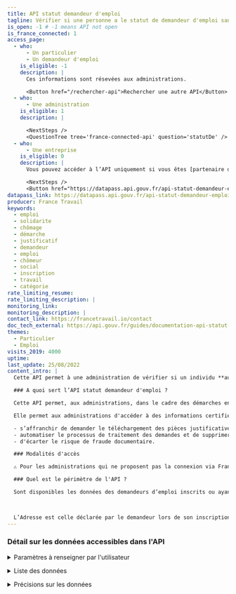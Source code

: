 ```yaml
---
title: API statut demandeur d'emploi
tagline: Vérifier si une personne a le statut de demandeur d'emploi sans lui demander de justificatif
is_open: -1 # -1 means API not open
is_france_connected: 1
access_page:
  - who:
      - Un particulier
      - Un demandeur d'emploi
    is_eligible: -1
    description: |
      Ces informations sont résevées aux administrations.

      <Button href="/rechercher-api">Rechercher une autre API</Button>
  - who:
      - Une administration
    is_eligible: 1
    description: |

      <NextSteps />
      <QuestionTree tree='france-connected-api' question='statutDe' />
  - who:
      - Une entreprise
    is_eligible: 0
    description: |
      Vous pouvez accéder à l’API uniquement si vous êtes [partenaire de France Connect](https://franceconnect.gouv.fr/partenaires), et pour un cas d’usage autorisé par la loi. Vous devrez fournir le cadre juridique qui vous autorise à utiliser ces données.

      <NextSteps />
      <Button href="https://datapass.api.gouv.fr/api-statut-demandeur-emploi">Remplir une demande</Button>
datapass_link: https://datapass.api.gouv.fr/api-statut-demandeur-emploi
producer: France Travail
keywords:
  - emploi
  - solidarite
  - chômage
  - démarche
  - justificatif
  - demandeur
  - emploi
  - chômeur
  - social
  - inscription
  - travail
  - catégorie
rate_limiting_resume: 
rate_limiting_description: |
monitoring_link: 
monitoring_description: |
contact_link: https://francetravail.io/contact
doc_tech_external: https://api.gouv.fr/guides/documentation-api-statut-pole-emploi
themes:
  - Particulier
  - Emploi
visits_2019: 4000
uptime: 
last_update: 25/08/2022
content_intro: |
  Cette API permet à une administration de vérifier si un individu **authentifié au service avec FranceConnect** est inscrit comme demandeur d’emploi. 

  ### A quoi sert l’API statut demandeur d'emploi ?

  Cette API permet, aux administrations, dans le cadre des démarches en ligne qu'elles mettent en œuvre de savoir si un usager a le statut de demandeur d’emploi.

  Elle permet aux administrations d'accéder à des informations certifiées à la source et ainsi :

  - s’affranchir de demander le téléchargement des pièces justificatives,
  - automatiser le processus de traitement des demandes et de supprimer le contrôle en back-office,
  - d'écarter le risque de fraude documentaire.

  ### Modalités d'accès

  ⚠️ Pour les administrations qui ne proposent pas la connexion via FranceConnect ou pour lesquelles les démarches en ligne sont accessibles également sans FranceConnect, les mêmes données sont **disponibles dans [l'API Particulier](/les-api/api-particulier)**

  ### Quel est le périmètre de l'API ?

  Sont disponibles les données des demandeurs d’emploi inscrits ou ayant été inscrits à France Travail depuis 2010, date d’inscription et de cessation d’inscription le cas échéant.

   

  L’Adresse est celle déclarée par le demandeur lors de son inscription ou suite à une déclaration de changement d’adresse.
---
```


### Détail sur les données accessibles dans l'API

<details>
  <summary>Paramètres à renseigner par l'utilisateur</summary>

Non applicable : identité pivot France Connect

</details>

<p>

<details>
  <summary>Liste des données</summary>

| Donnée                       | Description                                                                                        |
| ---------------------------- | -------------------------------------------------------------------------------------------------- |
| Identité                     | Nom, prénom, civilité, date de naissance                                                           |
| Données de contact           | e-mail, téléphone                                                                                  |
| Adresse                      |                                                                                                    |
| Inscription                  | Date d’inscription, date de cessation inscription, catégorie d’inscription                         |

</details>

<p>

<details>
  <summary>Précisions sur les données</summary>
Sont disponibles les données des demandeurs d’emploi inscrits ou
ayant été inscrits à France Travail depuis 2010, date d’inscription et de
cessation d’inscription le cas échéant.


L’Adresse est celle déclarée par le demandeur lors de son inscription ou suite à une déclaration de changement d’adresse.
L’API devrait inclure d’ici fin 2021 des données relatives à l’indemnisation des demandeurs d’emploi.

**Quelles sont les catégories de demandeurs d'emploi ?**

  | Catégorie                    | Description                                                                                        |
  | ---------------------------- | -------------------------------------------------------------------------------------------------- |
  | 1           | Personnes sans emploi, immédiatement disponibles au sens de l'article R. 311-3-3 (article R.5411-9 du CT), tenues d'accomplir des actes positifs de recherche d'emploi, à la recherche d'un emploi à durée indéterminée à plein temps                                                                                  |
  | 2          | Personnes sans emploi, immédiatement disponibles au sens de l'article R. 311-3-3 (article R.5411-9 du CT), tenues d'accomplir des actes positifs de recherche d'emploi, à la recherche d'un emploi à durée indéterminée à temps partiel               |
  | 3          | Personnes sans emploi, immédiatement disponibles au sens de l'article R. 311-3-3 (article R.5411-9 du CT), tenues d'accomplir des actes positifs de recherche d'emploi, à la recherche d'un emploi à durée déterminée temporaire ou saisonnier, y compris de très courte durée      |
  | 4          | Personnes sans emploi, non immédiatement disponibles, à la recherche d'un emploi      |
  | 5          | Personnes pourvues d'un emploi, à la recherche d'un autre emploi    |
  | 6          | Personnes non immédiatement disponibles au sens de l'article R. 311-3-3 (1°) (article R.5411-10 1°) du CT) à la recherche d'un autre emploi, à durée indéterminée à plein temps, tenues d'accomplir des actes positifs de recherche d'emploi |
  | 7          | Personnes non immédiatement disponibles au sens de l'article R. 311-3-3 (1°) (article R.5411-10 1°) du CT) à la recherche d'un autre emploi, à durée indéterminée à temps partiel, tenues d'accomplir des actes positifs de recherche d'emploi      |
  | 8          | Personnes non immédiatement disponibles au sens de l'article R. 311-3-3 (1°) (article R.5411-10 1°) du CT) à la recherche d'un autre emploi, à durée déterminée, temporaire ou saisonnier, y compris de très courte durée, tenues d'accomplir des actes positifs de recherche d'emploi      |

</details>
